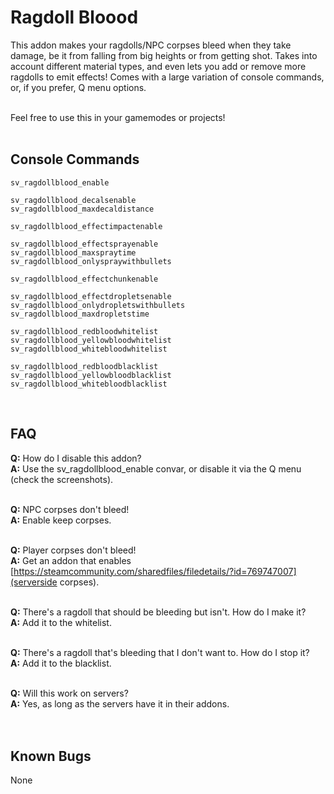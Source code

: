 # Ragdoll Bloood
This addon makes your ragdolls/NPC corpses bleed when they take damage, be it from falling from big heights or from getting shot. Takes into account different material types, and even lets you add or remove more ragdolls to emit effects! Comes with a large variation of console commands, or, if you prefer, Q menu options.</br></br>

Feel free to use this in your gamemodes or projects!
</br></br>
## Console Commands
```
sv_ragdollblood_enable

sv_ragdollblood_decalsenable
sv_ragdollblood_maxdecaldistance

sv_ragdollblood_effectimpactenable

sv_ragdollblood_effectsprayenable
sv_ragdollblood_maxspraytime
sv_ragdollblood_onlyspraywithbullets

sv_ragdollblood_effectchunkenable

sv_ragdollblood_effectdropletsenable
sv_ragdollblood_onlydropletswithbullets
sv_ragdollblood_maxdropletstime

sv_ragdollblood_redbloodwhitelist
sv_ragdollblood_yellowbloodwhitelist
sv_ragdollblood_whitebloodwhitelist

sv_ragdollblood_redbloodblacklist
sv_ragdollblood_yellowbloodblacklist
sv_ragdollblood_whitebloodblacklist
```
</br>

## FAQ
**Q:** How do I disable this addon?</br>
**A:** Use the sv_ragdollblood_enable convar, or disable it via the Q menu (check the screenshots).</br></br>

**Q:** NPC corpses don't bleed!</br>
**A:** Enable keep corpses.</br></br>

**Q:** Player corpses don't bleed!</br>
**A:** Get an addon that enables [https://steamcommunity.com/sharedfiles/filedetails/?id=769747007](serverside corpses).</br></br>

**Q:** There's a ragdoll that should be bleeding but isn't. How do I make it?</br>
**A:** Add it to the whitelist.</br></br>

**Q:** There's a ragdoll that's bleeding that I don't want to. How do I stop it?</br>
**A:** Add it to the blacklist.</br></br>

**Q:** Will this work on servers?</br>
**A:** Yes, as long as the servers have it in their addons.</br></br></br>

## Known Bugs
None
